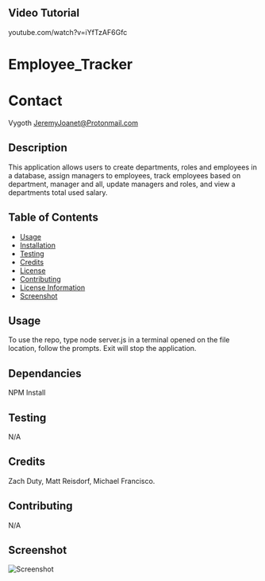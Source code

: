 ## Video Tutorial
youtube.com/watch?v=iYfTzAF6Gfc

# Employee_Tracker

# Contact
Vygoth
JeremyJoanet@Protonmail.com

## Description
This application allows users to create departments, roles and employees in a database, assign managers to employees, track employees based on department, manager and all, update managers and roles, and view a departments total used salary.

## Table of Contents
- [Usage](#Usage)
- [Installation](#Dependancies)
- [Testing](#Testing)
- [Credits](#Credits)
- [License](#License)
- [Contributing](#Contributing)
- [License Information](#LicenseInfo)
- [Screenshot](#Screenshot)

## Usage
To use the repo, type node server.js in a terminal opened on the file location, follow the prompts. Exit will stop the application.

## Dependancies
NPM Install

## Testing
N/A

## Credits
Zach Duty, Matt Reisdorf, Michael Francisco.

## Contributing
N/A

## Screenshot
![Screenshot](./assets/img/screenshot.png)
